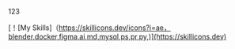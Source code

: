 
123

[！[My Skills]（https://skillicons.dev/icons?i=ae，blender,docker,figma,ai,md,mysql,ps,pr,py,)](https://skillicons.dev)
